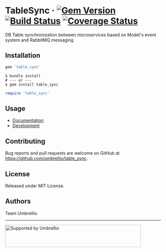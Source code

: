 # TableSync &middot; [![Gem Version](https://badge.fury.io/rb/table_sync.svg)](https://badge.fury.io/rb/table_sync) [![Build Status](https://travis-ci.org/umbrellio/table_sync.svg?branch=master)](https://travis-ci.org/umbrellio/table_sync) [![Coverage Status](https://coveralls.io/repos/github/umbrellio/table_sync/badge.svg?branch=master)](https://coveralls.io/github/umbrellio/table_sync?branch=master)

DB Table synchronization between microservices based on Model's event system and RabbitMQ messaging

## Installation

```ruby
gem 'table_sync'
```

```shell
$ bundle install
# --- or ---
$ gem install table_sync
```

```ruby
require 'table_sync'
```

## Usage

- [Documentation](docs/synopsis.md)
- [Development](docs/development.md)

## Contributing

Bug reports and pull requests are welcome on GitHub at https://github.com/umbrellio/table_sync.

## License

Released under MIT License.

## Authors

Team Umbrellio

---

<a href="https://github.com/umbrellio/">
<img style="float: left;" src="https://umbrellio.github.io/Umbrellio/supported_by_umbrellio.svg" alt="Supported by Umbrellio" width="439" height="72">
</a>

